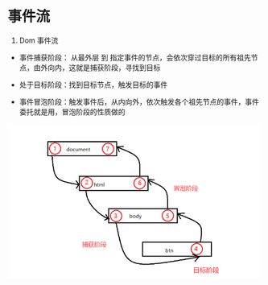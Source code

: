 # 事件流

1.  Dom 事件流

   - 事件捕获阶段： 从最外层 到 指定事件的节点，会依次穿过目标的所有祖先节点，由外向内，这就是捕获阶段，寻找到目标

   - 处于目标阶段：找到目标节点，触发目标的事件

   - 事件冒泡阶段：触发事件后，从内向外，依次触发各个祖先节点的事件，事件委托就是用，冒泡阶段的性质做的

     

![](./5.png)